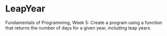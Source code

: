 # LeapYear
Fundamentals of Programming, Week 5: Create a program using a function that returns the number of days for a given year, including leap years.
